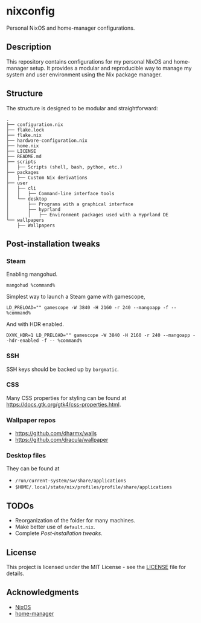 
# nixconfig

Personal NixOS and home-manager configurations.

## Description

This repository contains configurations for my personal NixOS and home-manager setup.
It provides a modular and reproducible way to manage my system and user environment using the Nix package manager.

## Structure

The structure is designed to be modular and straightforward:

```
.
├── configuration.nix
├── flake.lock
├── flake.nix
├── hardware-configuration.nix
├── home.nix
├── LICENSE
├── README.md
├── scripts
│   ├── Scripts (shell, bash, python, etc.)
├── packages
│   ├── Custom Nix derivations
├── user
│   ├── cli
│   │   ├── Command-line interface tools
│   └── desktop
│       ├── Programs with a graphical interface
│       ├── hyprland
│       │   ├── Environment packages used with a Hyprland DE
└── wallpapers
    ├── Wallpapers
```

## Post-installation tweaks

### Steam

Enabling mangohud.

```shell
mangohud %command%
```

Simplest way to launch a Steam game with gamescope,

```shell
LD_PRELOAD="" gamescope -W 3840 -H 2160 -r 240 --mangoapp -f -- %command%
```

And with HDR enabled.

```shell
DXVK_HDR=1 LD_PRELOAD="" gamescope -W 3840 -H 2160 -r 240 --mangoapp --hdr-enabled -f -- %command%
```

### SSH

SSH keys should be backed up by `borgmatic`.

### CSS

Many CSS properties for styling can be found at https://docs.gtk.org/gtk4/css-properties.html.

### Wallpaper repos

- https://github.com/dharmx/walls
- https://github.com/dracula/wallpaper

### Desktop files

They can be found at

- `/run/current-system/sw/share/applications`
- `$HOME/.local/state/nix/profiles/profile/share/applications`

## TODOs

- Reorganization of the folder for many machines.
- Make better use of `default.nix`.
- Complete *Post-installation tweaks*.

## License

This project is licensed under the MIT License - see the [LICENSE](LICENSE) file for details.

## Acknowledgments

- [NixOS](https://nixos.org/)
- [home-manager](https://github.com/nix-community/home-manager)